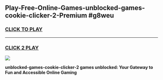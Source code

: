 
## Play-Free-Online-Games-unblocked-games-cookie-clicker-2-Premium #g8weu
<h3>
<a href="https://premium.freeplayer.one?title=unblocked-games-cookie-clicker-2&ref=8M">CLICK TO PLAY</a></h3>
<hr>

<h3>
<a href="https://premium.freeplayer.one?title=unblocked-games-cookie-clicker-2&ref=8M">CLICK 2 PLAY</a>
  
</h3>

<a href="https://premium.freeplayer.one?title=unblocked-games-cookie-clicker-2&ref=8M"><img src="https://clearcache.store/games.png"></a>


**unblocked-games-cookie-clicker-2 games unblocked: Your Gateway to Fun and Accessible Online Gaming**
